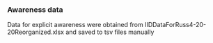 
### Awareness data

Data for explicit awareness were obtained from IIDDataForRuss4-20-20Reorganized.xlsx and saved to tsv files manually


